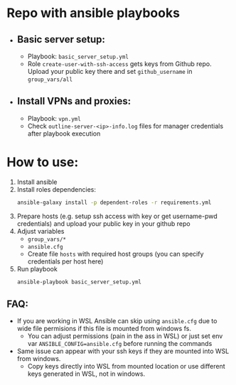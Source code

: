 # Repo with ansible playbooks
- ## Basic server setup: 
   - Playbook: `basic_server_setup.yml`
   - Role `create-user-with-ssh-access` gets keys from Github repo. Upload your public key there and set `github_username` in `group_vars/all`

- ## Install VPNs and proxies:
   - Playbook: `vpn.yml`  
   - Check `outline-server-<ip>-info.log` files for manager credentials after playbook execution

# How to use:
1. Install ansible
2. Install roles dependencies:
   ```sh
   ansible-galaxy install -p dependent-roles -r requirements.yml
   ```
3. Prepare hosts (e.g. setup ssh access with key or get username-pwd credentials) and upload your public key in your github repo
4. Adjust variables
   - `group_vars/*`
   - `ansible.cfg`
   - Create file `hosts` with required host groups (you can specify credentials per host here)
5. Run playbook
   ```sh
   ansible-playbook basic_server_setup.yml
   ```

## FAQ:
- If you are working in WSL Ansible can skip using `ansible.cfg` due to wide file permisions if this file is mounted from windows fs.  
   - You can adjust permissions (pain in the ass in WSL) or just set env var `ANSIBLE_CONFIG=ansible.cfg` before running the commands
- Same issue can appear with your ssh keys if they are mounted into WSL from windows.
   - Copy keys directly into WSL from mounted location or use different keys generated in WSL, not in windows.